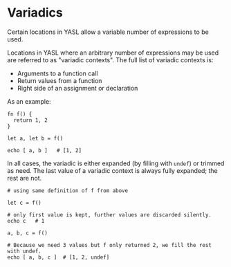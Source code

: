 # Variadics

Certain locations in YASL allow a variable number of expressions to be used.

Locations in YASL where an arbitrary number of expressions may be used are referred to as "variadic contexts". The full list of variadic contexts is:
- Arguments to a function call
- Return values from a function
- Right side of an assignment or declaration

As an example:
```
fn f() {
  return 1, 2
}

let a, let b = f()

echo [ a, b ]   # [1, 2]
```
  
In all cases, the variadic is either expanded (by filling with `undef`) or trimmed as need.
The last value of a variadic context is always fully expanded; the rest are not.

```
# using same definition of f from above

let c = f()

# only first value is kept, further values are discarded silently.
echo c   # 1

a, b, c = f()
  
# Because we need 3 values but f only returned 2, we fill the rest with undef.
echo [ a, b, c ]  # [1, 2, undef]
```

